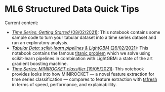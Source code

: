 # ML6 Structured Data Quick Tips

Current content:

- [_Time Series: Getting Started_ (08/02/2021)](2021_02_08_timeseries_getting_started):
This notebook contains some sample code to turn your tabular dataset into a time series dataset and run an exploratory analysis.
- [_Tabular Data: scikit-learn pipelines & LightGBM_ (26/02/2021)](2021_02_26_scikit_learn_pipelines):
This notebook contains the famous [titanic problem](https://www.kaggle.com/c/titanic) which we solve using scikit-learn pipelines in combination with LightGBM: a state of the art gradient boosting machine.
- [_Time Series: MINIROCKET classifier_ (19/05/2021)](2021_05_25_minirocket_timeseries_classification):
This notebook provides looks into how MINIROCKET — a novel feature extraction for time series classification — compares to feature extraction with [tsfresh](https://tsfresh.readthedocs.io/en/latest/) in terms of speed, performance, and explainabillity.
